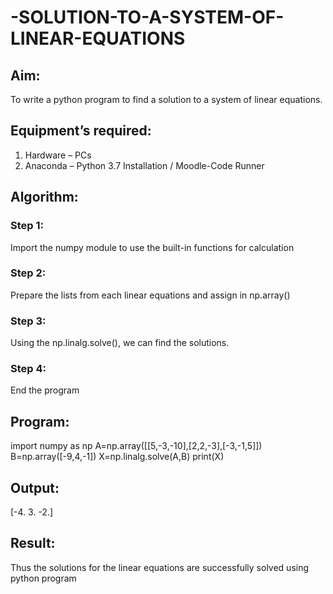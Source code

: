 # -SOLUTION-TO-A-SYSTEM-OF-LINEAR-EQUATIONS
## Aim:
To write a python program to find a solution to a system of linear equations.
## Equipment’s required:
1. 	Hardware – PCs
2. 	Anaconda – Python 3.7 Installation / Moodle-Code Runner
## Algorithm:
### Step 1: 
Import the numpy module to use the built-in functions for calculation
### Step 2: 
Prepare the lists from each linear equations and assign in np.array()
### Step 3: 
Using the np.linalg.solve(), we can find the solutions.
### Step 4: 
End the program
## Program:
import numpy as np
A=np.array([[5,-3,-10],[2,2,-3],[-3,-1,5]])
B=np.array([-9,4,-1])
X=np.linalg.solve(A,B)
print(X)

## Output:

 [-4.  3. -2.]
## Result: 
Thus the solutions for the linear equations are successfully solved using python program

